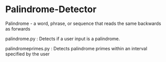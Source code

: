 # Palindrome-Detector
Palindrome - a word, phrase, or sequence that reads the same backwards as forwards

palindrome.py : Detects if a user input is a palindrome. 


palindromeprimes.py : Detects palindrome primes within an interval specified by the user
